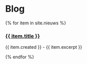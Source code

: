 ---
---


<h1>Blog</h1>


<div class="content-block">
{% for item in site.nieuws %}
  <h3><a href="{{ item.url }}">{{ item.title }}</a></h3>
  	<p>{{ item.created }} - {{ item.excerpt }}</p>
{% endfor %}
</div>
